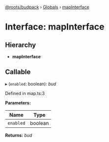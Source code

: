 [@roots/budpack](../README.md) › [Globals](../globals.md) › [mapInterface](mapinterface.md)

# Interface: mapInterface

## Hierarchy

* **mapInterface**

## Callable

▸ (`enabled`: boolean): *bud*

Defined in map.ts:3

**Parameters:**

Name | Type |
------ | ------ |
`enabled` | boolean |

**Returns:** *bud*
